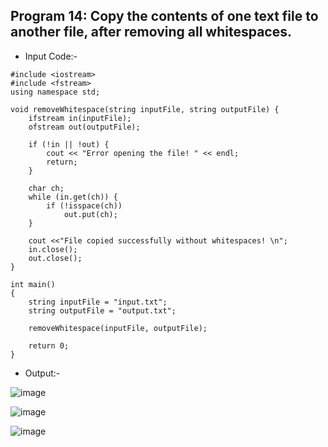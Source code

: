 ## Program 14: Copy the contents of one text file to another file, after removing all whitespaces.

- Input Code:-
```
#include <iostream>
#include <fstream>
using namespace std;

void removeWhitespace(string inputFile, string outputFile) {
    ifstream in(inputFile);
    ofstream out(outputFile);

    if (!in || !out) {
        cout << "Error opening the file! " << endl;
        return;
    }

    char ch;
    while (in.get(ch)) {
        if (!isspace(ch))
            out.put(ch);
    }

    cout <<"File copied successfully without whitespaces! \n";
    in.close();
    out.close();
}

int main()
{
    string inputFile = "input.txt";
    string outputFile = "output.txt";

    removeWhitespace(inputFile, outputFile);

    return 0;
}
```

- Output:-

![image](https://github.com/user-attachments/assets/aa56887e-1749-4dce-9861-2bc4a3f1af83)

![image](https://github.com/user-attachments/assets/bb3654f4-19c1-48a5-a33a-84deeaf95305)

![image](https://github.com/user-attachments/assets/a8d41f4b-496c-4307-b9a8-d04e13db1337)
